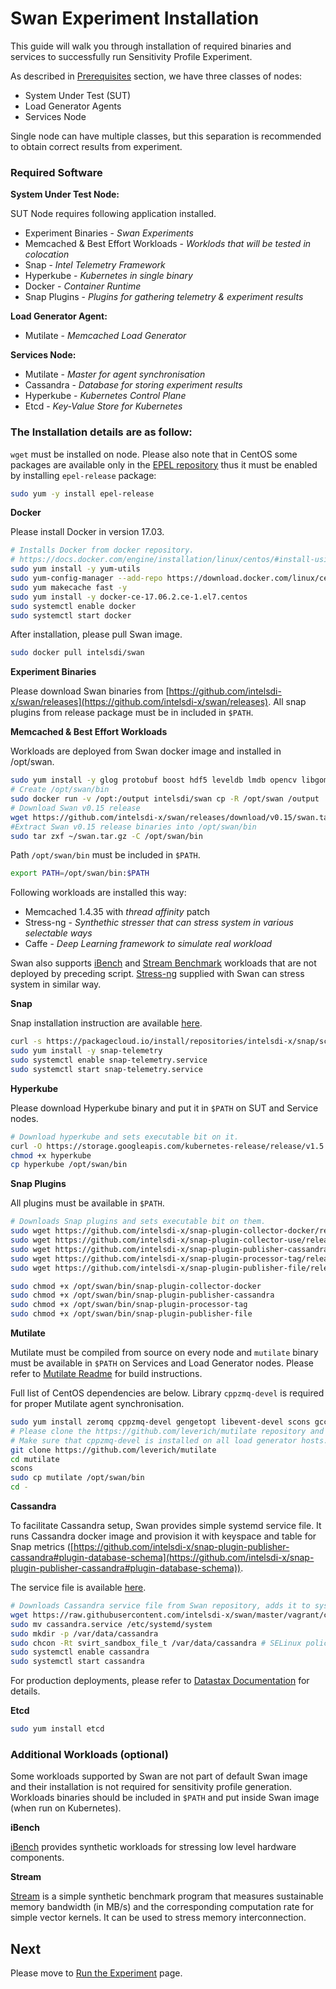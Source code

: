 <!--
 Copyright (c) 2017 Intel Corporation

 Licensed under the Apache License, Version 2.0 (the "License");
 you may not use this file except in compliance with the License.
 You may obtain a copy of the License at

      http://www.apache.org/licenses/LICENSE-2.0

 Unless required by applicable law or agreed to in writing, software
 distributed under the License is distributed on an "AS IS" BASIS,
 WITHOUT WARRANTIES OR CONDITIONS OF ANY KIND, either express or implied.
 See the License for the specific language governing permissions and
 limitations under the License.
-->

# Swan Experiment Installation
This guide will walk you through installation of required binaries and services to successfully run Sensitivity Profile Experiment.

As described in [Prerequisites](prerequisites.md) section, we have three classes of nodes:
 * System Under Test (SUT)
 * Load Generator Agents
 * Services Node
 
Single node can have multiple classes, but this separation is recommended to obtain correct results from experiment.

### Required Software

**System Under Test Node:**

SUT Node requires following application installed.

* Experiment Binaries - *Swan Experiments*
* Memcached & Best Effort Workloads - *Worklods that will be tested in colocation*
* Snap - *Intel Telemetry Framework*
* Hyperkube - *Kubernetes in single binary*
* Docker - *Container Runtime*
* Snap Plugins - *Plugins for gathering telemetry & experiment results*

**Load Generator Agent:**

* Mutilate - *Memcached Load Generator*

**Services Node:**

* Mutilate - *Master for agent synchronisation*
* Cassandra - *Database for storing experiment results* 
* Hyperkube - *Kubernetes Control Plane*
* Etcd - *Key-Value Store for Kubernetes*

### The Installation details are as follow:

`wget` must be installed on node.
Please also note that in CentOS some packages are available only in the [EPEL repository](https://fedoraproject.org/wiki/EPEL) thus it must be enabled by installing `epel-release` package:

```bash
sudo yum -y install epel-release
```

**Docker**

Please install Docker in version 17.03.

```bash
# Installs Docker from docker repository.
# https://docs.docker.com/engine/installation/linux/centos/#install-using-the-repository
sudo yum install -y yum-utils
sudo yum-config-manager --add-repo https://download.docker.com/linux/centos/docker-ce.repo
sudo yum makecache fast -y
sudo yum install -y docker-ce-17.06.2.ce-1.el7.centos
sudo systemctl enable docker
sudo systemctl start docker
```

After installation, please pull Swan image.

```bash
sudo docker pull intelsdi/swan
```

**Experiment Binaries**

Please download Swan binaries from [https://github.com/intelsdi-x/swan/releases](https://github.com/intelsdi-x/swan/releases).
All snap plugins from release package must be in included in `$PATH`.

**Memcached & Best Effort Workloads**

Workloads are deployed from Swan docker image and installed in /opt/swan.

```bash
sudo yum install -y glog protobuf boost hdf5 leveldb lmdb opencv libgomp numactl-libs libevent zeromq
# Create /opt/swan/bin
sudo docker run -v /opt:/output intelsdi/swan cp -R /opt/swan /output
# Download Swan v0.15 release
wget https://github.com/intelsdi-x/swan/releases/download/v0.15/swan.tar.gz
#Extract Swan v0.15 release binaries into /opt/swan/bin 
sudo tar zxf ~/swan.tar.gz -C /opt/swan/bin
```

Path `/opt/swan/bin` must be included in `$PATH`.

```bash
export PATH=/opt/swan/bin:$PATH
```


Following workloads are installed this way:
* Memcached 1.4.35 with *thread affinity* patch
* Stress-ng - *Synthethic stresser that can stress system in various selectable ways*
* Caffe - *Deep Learning framework to simulate real workload*

Swan also supports [iBench](https://github.com/stanford-mast/iBench) and [Stream Benchmark](https://www.cs.virginia.edu/stream/) workloads that are not deployed by preceding script. [Stress-ng](http://kernel.ubuntu.com/~cking/stress-ng/) supplied with Swan can stress system in similar way. 

**Snap**

Snap installation instruction are available [here](https://github.com/intelsdi-x/snap#installation).


```bash
curl -s https://packagecloud.io/install/repositories/intelsdi-x/snap/script.rpm.sh | sudo bash
sudo yum install -y snap-telemetry
sudo systemctl enable snap-telemetry.service
sudo systemctl start snap-telemetry.service
```

**Hyperkube**

Please download Hyperkube binary and put it in `$PATH` on SUT and Service nodes.

```bash
# Download hyperkube and sets executable bit on it.
curl -O https://storage.googleapis.com/kubernetes-release/release/v1.5.6/bin/linux/amd64/hyperkube
chmod +x hyperkube
cp hyperkube /opt/swan/bin
```

**Snap Plugins**

All plugins must be available in `$PATH`.

```bash
# Downloads Snap plugins and sets executable bit on them. 
sudo wget https://github.com/intelsdi-x/snap-plugin-collector-docker/releases/download/5/snap-plugin-collector-docker_linux_x86_64 -O /opt/swan/bin/snap-plugin-collector-docker
sudo wget https://github.com/intelsdi-x/snap-plugin-collector-use/releases/download/1/snap-plugin-collector-use_linux_x86_64 -O /opt/swan/bin/snap-plugin-collector-use
sudo wget https://github.com/intelsdi-x/snap-plugin-publisher-cassandra/releases/download/5/snap-plugin-publisher-cassandra_linux_x86_64 -O /opt/swan/bin/snap-plugin-publisher-cassandra
sudo wget https://github.com/intelsdi-x/snap-plugin-processor-tag/releases/download/3/snap-plugin-processor-tag_linux_x86_64 -O /opt/swan/bin/snap-plugin-processor-tag
sudo wget https://github.com/intelsdi-x/snap-plugin-publisher-file/releases/download/2/snap-plugin-publisher-file_linux_x86_64 -O /opt/swan/bin/snap-plugin-publisher-file

sudo chmod +x /opt/swan/bin/snap-plugin-collector-docker
sudo chmod +x /opt/swan/bin/snap-plugin-publisher-cassandra
sudo chmod +x /opt/swan/bin/snap-plugin-processor-tag
sudo chmod +x /opt/swan/bin/snap-plugin-publisher-file
```

**Mutilate**

Mutilate must be compiled from source on every node and `mutilate` binary must be available in `$PATH` on Services and Load Generator nodes. Please refer to [Mutilate Readme](https://github.com/leverich/mutilate) for build instructions.

Full list of CentOS dependencies are below. Library `cppzmq-devel` is required for proper Mutilate agent synchronisation.

```bash
sudo yum install zeromq cppzmq-devel gengetopt libevent-devel scons gcc-c++
# Please clone the https://github.com/leverich/mutilate repository and build it by using `scons`.
# Make sure that cppzmq-devel is installed on all load generator hosts.
git clone https://github.com/leverich/mutilate
cd mutilate
scons
sudo cp mutilate /opt/swan/bin
cd -
```

**Cassandra**

To facilitate Cassandra setup, Swan provides simple systemd service file.
It runs Cassandra docker image and provision it with keyspace and table for Snap metrics ([https://github.com/intelsdi-x/snap-plugin-publisher-cassandra#plugin-database-schema](https://github.com/intelsdi-x/snap-plugin-publisher-cassandra#plugin-database-schema)).

The service file is available [here](https://github.com/intelsdi-x/swan/blob/master/vagrant/cassandra/cassandra.service).

```bash
# Downloads Cassandra service file from Swan repository, adds it to systemd and mounts persistent volume. 
wget https://raw.githubusercontent.com/intelsdi-x/swan/master/vagrant/cassandra/cassandra.service
sudo mv cassandra.service /etc/systemd/system
sudo mkdir -p /var/data/cassandra
sudo chcon -Rt svirt_sandbox_file_t /var/data/cassandra # SELinux policy
sudo systemctl enable cassandra
sudo systemctl start cassandra
```


For production deployments, please refer to [Datastax Documentation](http://docs.datastax.com/en/landing_page/doc/landing_page/current.html) for details.


**Etcd**

```bash
sudo yum install etcd
```

### Additional Workloads (optional)

Some workloads supported by Swan are not part of default Swan image and their installation is not required for sensitivity profile generation. Workloads binaries should be included in `$PATH` and put inside Swan image (when run on Kubernetes).

**iBench**

[iBench](https://github.com/stanford-mast/iBench) provides synthetic workloads for stressing low level hardware components.

**Stream**

[Stream](https://www.cs.virginia.edu/stream/) is a simple synthetic benchmark program that measures sustainable memory bandwidth (in MB/s) and the corresponding computation rate for simple vector kernels. It can be used to stress memory interconnection.

## Next
Please move to [Run the Experiment](run_experiment.md) page.
